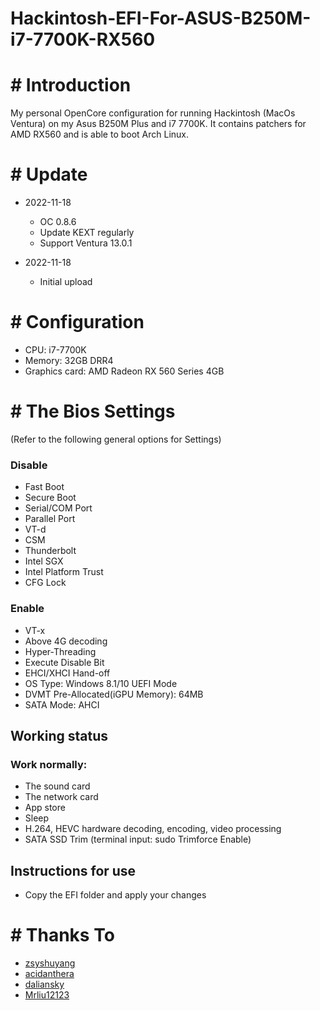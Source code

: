 # Hackintosh-EFI-For-ASUS-B250M-i7-7700K-RX560

# # Introduction

My personal OpenCore configuration for running Hackintosh (MacOs Ventura) on my Asus B250M Plus and i7 7700K.
It contains patchers for AMD RX560 and is able to boot Arch Linux.

# # Update

- 2022-11-18

  - OC 0.8.6
  - Update KEXT regularly
  - Support Ventura 13.0.1

- 2022-11-18
  - Initial upload

# # Configuration

- CPU: i7-7700K
- Memory: 32GB DRR4
- Graphics card: AMD Radeon RX 560 Series 4GB

# # The Bios Settings

(Refer to the following general options for Settings)

### Disable

- Fast Boot
- Secure Boot
- Serial/COM Port
- Parallel Port
- VT-d
- CSM
- Thunderbolt
- Intel SGX
- Intel Platform Trust
- CFG Lock

### Enable

- VT-x
- Above 4G decoding
- Hyper-Threading
- Execute Disable Bit
- EHCI/XHCI Hand-off
- OS Type: Windows 8.1/10 UEFI Mode
- DVMT Pre-Allocated(iGPU Memory): 64MB
- SATA Mode: AHCI

## Working status

### Work normally:

- The sound card
- The network card
- App store
- Sleep
- H.264, HEVC hardware decoding, encoding, video processing
- SATA SSD Trim (terminal input: sudo Trimforce Enable)

## Instructions for use

- Copy the EFI folder and apply your changes

# # Thanks To

- [zsyshuyang](https://github.com/zsyshuyang/Hackintosh-EFI-For-ASUS-B250M-PLUS-i5-7500-RX580)
- [acidanthera](https://github.com/acidanthera)
- [daliansky](https://github.com/daliansky/)
- [Mrliu12123](http://bbs.pcbeta.com/viewthread-1851046-1-1.html)
